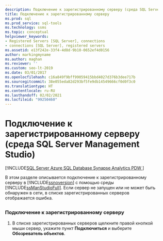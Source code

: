 ```yaml
---
description: Подключение к зарегистрированному серверу (среда SQL Server Management Studio)
title: Подключение к зарегистрированному серверу
ms.prod: sql
ms.prod_service: sql-tools
ms.technology: ssms
ms.topic: conceptual
helpviewer_keywords:
- Registered Servers [SQL Server], connections
- connections [SQL Server], registered servers
ms.assetid: e13f242e-33f4-4d8d-9b10-0652ef4d0156
author: markingmyname
ms.author: maghan
ms.reviewer: ''
ms.custom: seo-lt-2019
ms.date: 03/01/2017
ms.openlocfilehash: c16a849f9bff99059415bbd4027d376b3dee717b
ms.sourcegitcommit: 38e055eda82d293bf5fe9db14549666cf0d0f3c0
ms.translationtype: HT
ms.contentlocale: ru-RU
ms.lasthandoff: 02/02/2021
ms.locfileid: "99250460"
---
```

# <a name="connect-to-a-registered-server-sql-server-management-studio"></a>Подключение к зарегистрированному серверу (среда SQL Server Management Studio)

[!INCLUDE[SQL Server Azure SQL Database Synapse Analytics PDW ](../../includes/applies-to-version/sql-asdb-asdbmi-asa-pdw.md)]

В этом разделе описывается подключение к зарегистрированному серверу в [!INCLUDE[ssnoversion](../../includes/ssnoversion-md.md)] с помощью среды [!INCLUDE[ssManStudioFull](../../includes/ssmanstudiofull-md.md)]. Если сервер не запущен или не может быть обнаружен в сети, в списке зарегистрированных серверов отображается ошибка.  

##  <a name="SSMSProcedure"></a>

### <a name="to-connect-to-a-registered-server"></a>Подключение к зарегистрированному серверу

1. В списке зарегистрированных серверов щелкните правой кнопкой мыши сервер, укажите пункт **Подключиться** и выберите **Обозреватель объектов**.
